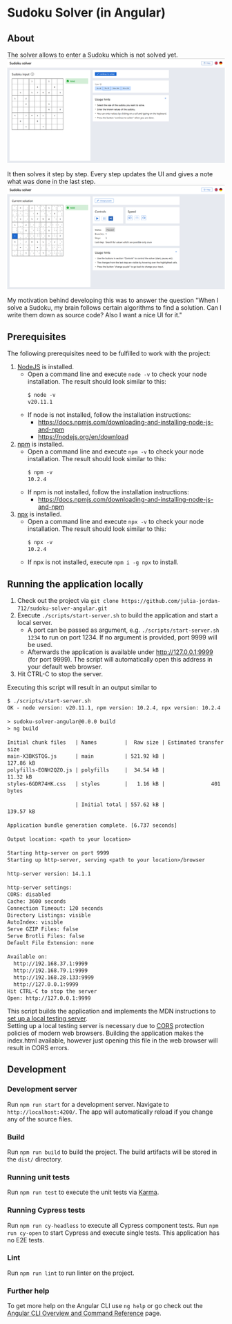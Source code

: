# Sudoku Solver (in Angular)

## About

The solver allows to enter a Sudoku which is not solved yet.
![Enter puzzle](./readme/SudokuSolver_About_1.png)

It then solves it step by step. Every step updates the UI and gives a note what was done in the last step.
![Solve Sudoku](./readme/SudokuSolver_About_2.png)

My motivation behind developing this was to answer the question "When I solve a Sudoku, my brain follows certain algorithms to find a solution. Can I write them down as source code? Also I want a nice UI for it."

## Prerequisites

The following prerequisites need to be fulfilled to work with the project:

1. [NodeJS](https://nodejs.org/en/about) is installed.
   - Open a command line and execute `node -v` to check your node installation. The result should look similar to this:
     ```
     $ node -v
     v20.11.1
     ```
   - If node is not installed, follow the installation instructions:
     - https://docs.npmjs.com/downloading-and-installing-node-js-and-npm
     - https://nodejs.org/en/download
2. [npm](https://docs.npmjs.com/about-npm) is installed.
   - Open a command line and execute `npm -v` to check your node installation. The result should look similar to this:
     ```
     $ npm -v
     10.2.4
     ```
   - If npm is not installed, follow the installation instructions:
     - https://docs.npmjs.com/downloading-and-installing-node-js-and-npm
3. [npx](https://docs.npmjs.com/cli/v8/commands/npx) is installed.
   - Open a command line and execute `npx -v` to check your node installation. The result should look similar to this:
     ```
     $ npx -v
     10.2.4
     ```
   - If npx is not installed, execute `npm i -g npx` to install.

## Running the application locally

1. Check out the project via
   `git clone https://github.com/julia-jordan-712/sudoku-solver-angular.git`
2. Execute `./scripts/start-server.sh` to build the application and start a local server.
   - A port can be passed as argument, e.g. `./scripts/start-server.sh 1234` to run on port 1234. If no argument is provided, port 9999 will be used.
   - Afterwards the application is available under http://127.0.0.1:9999 (for port 9999). The script will automatically open this address in your default web browser.
3. Hit CTRL-C to stop the server.

Executing this script will result in an output similar to

```
$ ./scripts/start-server.sh
OK - node version: v20.11.1, npm version: 10.2.4, npx version: 10.2.4

> sudoku-solver-angular@0.0.0 build
> ng build

Initial chunk files   | Names         |  Raw size | Estimated transfer size
main-X3BKSTQG.js      | main          | 521.92 kB |               127.86 kB
polyfills-EONH2QZO.js | polyfills     |  34.54 kB |                11.32 kB
styles-6GDR74HK.css   | styles        |   1.16 kB |               401 bytes

                      | Initial total | 557.62 kB |               139.57 kB

Application bundle generation complete. [6.737 seconds]

Output location: <path to your location>

Starting http-server on port 9999
Starting up http-server, serving <path to your location>/browser

http-server version: 14.1.1

http-server settings:
CORS: disabled
Cache: 3600 seconds
Connection Timeout: 120 seconds
Directory Listings: visible
AutoIndex: visible
Serve GZIP Files: false
Serve Brotli Files: false
Default File Extension: none

Available on:
  http://192.168.37.1:9999
  http://192.168.79.1:9999
  http://192.168.28.133:9999
  http://127.0.0.1:9999
Hit CTRL-C to stop the server
Open: http://127.0.0.1:9999
```

This script builds the application and implements the MDN instructions to [set up a local testing server](https://developer.mozilla.org/en-US/docs/Learn_web_development/Howto/Tools_and_setup/set_up_a_local_testing_server).  
Setting up a local testing server is necessary due to [CORS](https://developer.mozilla.org/en-US/docs/Web/HTTP/Guides/CORS/Errors/CORSRequestNotHttp#loading_a_local_file) protection policies of modern web browsers. Building the application makes the index.html available, however just opening this file in the web browser will result in CORS errors.

## Development

### Development server

Run `npm run start` for a development server. Navigate to `http://localhost:4200/`. The app will automatically reload if you change any of the source files.

### Build

Run `npm run build` to build the project. The build artifacts will be stored in the `dist/` directory.

### Running unit tests

Run `npm run test` to execute the unit tests via [Karma](https://karma-runner.github.io).

### Running Cypress tests

Run `npm run cy-headless` to execute all Cypress component tests. Run `npm run cy-open` to start Cypress and execute single tests.
This application has no E2E tests.

### Lint

Run `npm run lint` to run linter on the project.

### Further help

To get more help on the Angular CLI use `ng help` or go check out the [Angular CLI Overview and Command Reference](https://angular.io/cli) page.
